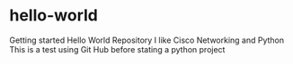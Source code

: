 # hello-world
Getting started Hello World Repository
I like Cisco Networking and Python
This is a test using Git Hub before stating a python project
